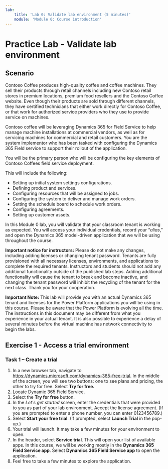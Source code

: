 ```yaml
---
lab:
    title: 'Lab 0: Validate lab environment (5 minutes)'
    module: 'Module 0: Course introduction'
---
```


# Practice Lab - Validate lab environment

## Scenario

Contoso Coffee produces high-quality coffee and coffee machines. They sell their products through retail channels including new Contoso retail stores in premium locations, premium food resellers and the Contoso Coffee website. Even though their products are sold through different channels, they have certified technicians that either work directly for Contoso Coffee, or that work for authorized service providers who they use to provide service on machines. 

Contoso coffee will be leveraging Dynamics 365 for Field Service to help manage machine installations at commercial vendors, as well as for servicing machines for commercial and retail customers. You are the system implementor who has been tasked with configuring the Dynamics 365 Field service to support their rollout of the application. 

You will be the primary person who will be configuring the key elements of Contoso Coffees field service deployment. 

This will include the following:

* Setting up initial system settings configurations. 
* Defining product and services.
* Configuring resources that will be assigned to jobs.
* Configuring the system to deliver and manage work orders. 
* Setting the schedule board to schedule work orders.
* Configuring agreements.
* Setting up customer assets. 


In this Module 0 lab, you will validate that your classroom tenant is working as expected. You will access your individual credentials, record your “*alias*,” and open the Dynamics 365 model-driven application that we will be using throughout the course.

**Important notice for instructors:** Please do not make any changes, including adding licenses or changing tenant password. Tenants are fully provisioned with all necessary licenses, environments, and applications to complete the required tenants. Instructors and students should not add any additional functionality outside of the published lab steps. Adding additional functionality will cause the tenant to break and become inactive, and changing the tenant password will inhibit the recycling of the tenant for the next class. Thank you for your cooperation.

**Important Note:** This lab will provide you with an actual Dynamics 365 tenant and licenses for the Power Platform applications you will be using in this course. Please be aware that the Power Platform is evolving all the time. The instructions in this document may be different from what you experience in your actual tenant. It is also possible to experience a delay of several minutes before the virtual machine has network connectivity to begin the labs.


## Exercise 1 - Access a trial environment

### Task 1 – Create a trial

1. In a new browser tab, navigate to https://dynamics.microsoft.com/dynamics-365-free-trial. In the middle of the screen, you will see two buttons: one to see plans and pricing, the other to try for free. Select **Try for free.**
3. Locate Dynamic 365 Field Service.
4. Select the **Try for free** button.
5. In the *Let's get started* screen, enter the credentials that were provided to you as part of your lab environment. Accept the license agreement. (If you are prompted to enter a phone number, you can enter 0123456789.)
6. Select **Start your free trial**. (If prompted, select **Launch Trial** in the pop-up.)
7. Your trial will launch. It may take a few minutes for your environment to open.
8. In the header, select **Service trial**. This will open your list of available apps. In this course, we will be working mostly in the **Dynamics 365 Field Service app**. Select **Dynamics 365 Field Service app** to open the application.
9. Feel free to take a few minutes to explore the application.
